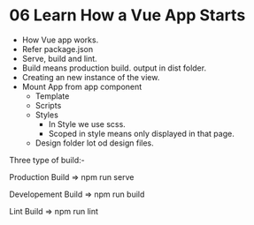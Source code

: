 # 06 Learn How a Vue App Starts

- How Vue app works.
- Refer package.json
- Serve, build and lint.
- Build means production build. output in dist folder.
- Creating an new instance of the view.
- Mount App from app component
    - Template
    - Scripts
    - Styles
        - In Style we use scss.
        - Scoped in style means only displayed in that page.
    - Design folder lot od design files.


Three type of build:-

Production Build => npm run serve

Developement Build => npm run  build

Lint Build => npm run lint